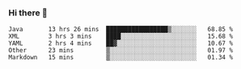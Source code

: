 ### Hi there 👋

<!--
**urzz/urzz** is a ✨ _special_ ✨ repository because its `README.md` (this file) appears on your GitHub profile.

Here are some ideas to get you started:

- 🔭 I’m currently working on ...
- 🌱 I’m currently learning ...
- 👯 I’m looking to collaborate on ...
- 🤔 I’m looking for help with ...
- 💬 Ask me about ...
- 📫 How to reach me: ...
- 😄 Pronouns: ...
- ⚡ Fun fact: ...
-->

<!--START_SECTION:waka-->
```text
Java       13 hrs 26 mins  █████████████████▒░░░░░░░   68.85 % 
XML        3 hrs 3 mins    ████░░░░░░░░░░░░░░░░░░░░░   15.68 % 
YAML       2 hrs 4 mins    ██▓░░░░░░░░░░░░░░░░░░░░░░   10.67 % 
Other      23 mins         ▒░░░░░░░░░░░░░░░░░░░░░░░░   01.97 % 
Markdown   15 mins         ▒░░░░░░░░░░░░░░░░░░░░░░░░   01.34 % 
```
<!--END_SECTION:waka-->
